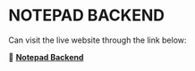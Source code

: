 # **NOTEPAD BACKEND**
Can visit the live website through the link below:  

🔗 **[Notepad Backend](https://notepad-backend-0mk3.onrender.com)**  



